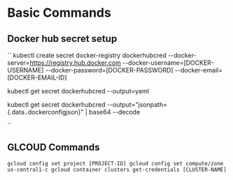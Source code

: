 # Basic Commands


## Docker hub secret setup


``
kubectl create secret docker-registry dockerhubcred --docker-server=https://registry.hub.docker.com --docker-username=[DOCKER-USERNAME] --docker-password=[DOCKER-PASSWORD] --docker-email=[DOCKER-EMAIL-ID]


kubectl get secret dockerhubcred --output=yaml


kubectl get secret dockerhubcred --output="jsonpath={.data.\.dockerconfigjson}" | base64 --decode

``


## GLCOUD Commands

``
gcloud config set project [PROJECT-ID]
gcloud config set compute/zone us-central1-c
gcloud container clusters get-credentials [CLUSTER-NAME]
``